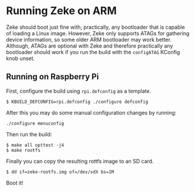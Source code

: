 Running Zeke on ARM
===================

Zeke should boot just fine with, practically, any bootloader that is capable of
loading a Linux image. However, Zeke only supports ATAGs for gathering device
information, so some older ARM bootloader may work better. Although, ATAGs are
optional with Zeke and therefore practically any bootloader should work if you
run the build with the `configATAG` KConfig knob unset.

Running on Raspberry Pi
-----------------------

First, configure the build using `rpi.defconfig` as a template.

```
$ KBUILD_DEFCONFIG=rpi.defconfig ./configure defconfig
```

After this you may do some manual configuration changes by running:

```
./configure menuconfig
```

Then run the build:

```
$ make all opttest -j4
$ make rootfs
```

Finally you can copy the resulting rottfs image to an SD card.

```
$ dd if=zeke-rootfs.img of=/dev/sdX bs=1M
```

Boot it!
